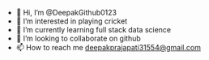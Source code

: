 - 👋 Hi, I’m @DeepakGithub0123
- 👀 I’m interested in playing cricket
- 🌱 I’m currently learning full stack data science
- 💞️ I’m looking to collaborate on github
- 📫 How to reach me deepakprajapati31554@gmail.com

<!---
DeepakGithub0123/DeepakGithub0123 is a ✨ special ✨ repository because its `README.md` (this file) appears on your GitHub profile.
You can click the Preview link to take a look at your changes.
--->
